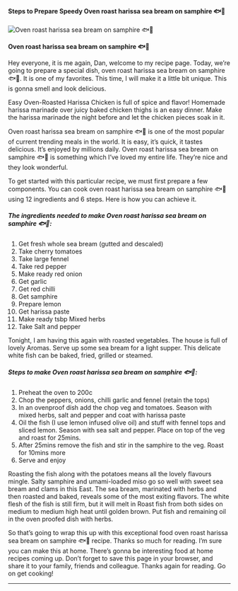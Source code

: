             

#### Steps to Prepare Speedy Oven roast harissa sea bream on samphire 🐟🌿

![Oven roast harissa sea bream on samphire 🐟🌿](https://img-global.cpcdn.com/recipes/e78b6252d7802266/751x532cq70/oven-roast-harissa-sea-bream-on-samphire-%f0%9f%90%9f%f0%9f%8c%bf-recipe-main-photo.jpg)

**Oven roast harissa sea bream on samphire 🐟🌿**

Hey everyone, it is me again, Dan, welcome to my recipe page. Today, we’re going to prepare a special dish, oven roast harissa sea bream on samphire 🐟🌿. It is one of my favorites. This time, I will make it a little bit unique. This is gonna smell and look delicious.

Easy Oven-Roasted Harissa Chicken is full of spice and flavor! Homemade harissa marinade over juicy baked chicken thighs is an easy dinner. Make the harissa marinade the night before and let the chicken pieces soak in it.

Oven roast harissa sea bream on samphire 🐟🌿 is one of the most popular of current trending meals in the world. It is easy, it’s quick, it tastes delicious. It’s enjoyed by millions daily. Oven roast harissa sea bream on samphire 🐟🌿 is something which I’ve loved my entire life. They’re nice and they look wonderful.

To get started with this particular recipe, we must first prepare a few components. You can cook oven roast harissa sea bream on samphire 🐟🌿 using 12 ingredients and 6 steps. Here is how you can achieve it.

##### The ingredients needed to make Oven roast harissa sea bream on samphire 🐟🌿:

1.  Get fresh whole sea bream (gutted and descaled)
2.  Take cherry tomatoes
3.  Take large fennel
4.  Take red pepper
5.  Make ready red onion
6.  Get garlic
7.  Get red chilli
8.  Get samphire
9.  Prepare lemon
10.  Get harissa paste
11.  Make ready tsbp Mixed herbs
12.  Take Salt and pepper

Tonight, I am having this again with roasted vegetables. The house is full of lovely Aromas. Serve up some sea bream for a light supper. This delicate white fish can be baked, fried, grilled or steamed.

##### Steps to make Oven roast harissa sea bream on samphire 🐟🌿:

1.  Preheat the oven to 200c
2.  Chop the peppers, onions, chilli garlic and fennel (retain the tops)
3.  In an ovenproof dish add the chop veg and tomatoes. Season with mixed herbs, salt and pepper and coat with harissa paste
4.  Oil the fish (I use lemon infused olive oil) and stuff with fennel tops and sliced lemon. Season with sea salt and pepper. Place on top of the veg and roast for 25mins.
5.  After 25mins remove the fish and stir in the samphire to the veg. Roast for 10mins more
6.  Serve and enjoy

Roasting the fish along with the potatoes means all the lovely flavours mingle. Salty samphire and umami-loaded miso go so well with sweet sea bream and clams in this East. The sea bream, marinated with herbs and then roasted and baked, reveals some of the most exiting flavors. The white flesh of the fish is still firm, but it will melt in Roast fish from both sides on medium to medium high heat until golden brown. Put fish and remaining oil in the oven proofed dish with herbs.

So that’s going to wrap this up with this exceptional food oven roast harissa sea bream on samphire 🐟🌿 recipe. Thanks so much for reading. I’m sure you can make this at home. There’s gonna be interesting food at home recipes coming up. Don’t forget to save this page in your browser, and share it to your family, friends and colleague. Thanks again for reading. Go on get cooking!

* * *